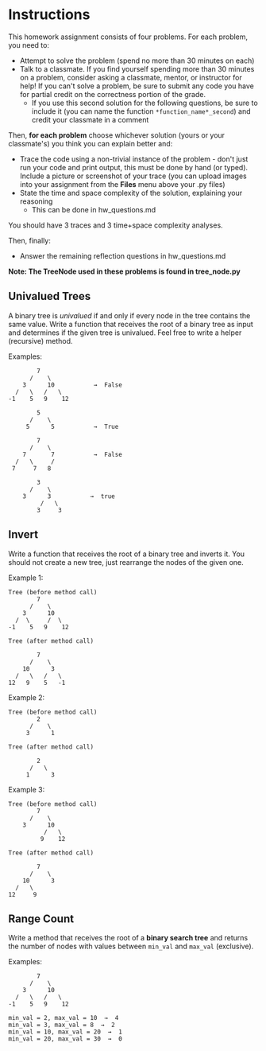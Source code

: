 # Instructions

This homework assignment consists of four problems. For each problem, you need to:
- Attempt to solve the problem (spend no more than 30 minutes on each)
- Talk to a classmate. If you find yourself spending more than 30 minutes on a problem, consider asking a classmate, mentor, or instructor for help! If you can't solve a problem, be sure to submit any code you have for partial credit on the correctness portion of the grade.
  - If you use this second solution for the following questions, be sure to include it (you can name the function `*function_name*_second`) and credit your classmate in a comment

Then, **for each problem** choose whichever solution (yours or your classmate's) you think you can explain better and:
- Trace the code using a non-trivial instance of the problem - don't just run your code and print output, this must be done by hand (or typed). Include a picture or screenshot of your trace (you can upload images into your assignment from the **Files** menu above your .py files)
- State the time and space complexity of the solution, explaining your reasoning
  - This can be done in hw_questions.md

You should have 3 traces and 3 time+space complexity analyses.

Then, finally:
- Answer the remaining reflection questions in hw_questions.md

**Note: The TreeNode used in these problems is found in tree_node.py**

## Univalued Trees
A binary tree is *univalued* if and only if every node in the tree contains the same value. Write a function that receives the root of a binary tree as input and determines if the given tree is univalued. Feel free to write a helper (recursive) method.

Examples:
```
        7 
      /    \
    3      10           →  False
  /   \   /   \
-1    5   9    12

        5 
      /    \
     5      5           →  True

        7 
      /    \
    7       7           →  False
  /   \     / 
 7     7   8    

        3 
      /    \
    3      3           →  true
         /   \
        3     3
```

## Invert
Write a function that receives the root of a binary tree and inverts it. You should not create a new tree, just rearrange the nodes of the given one.

Example 1:
```
Tree (before method call)
        7 
      /    \  
    3      10           
  /  \     /  \
-1    5   9    12

Tree (after method call)

        7 
      /    \  
    10      3           
  /   \   /   \
12   9    5   -1
```
Example 2:
```
Tree (before method call)    
        2 
      /    \  
     3      1           

Tree (after method call)

        2 
      /   \  
     1      3   
```
Example 3:
```
Tree (before method call)                 
        7 
      /    \  
    3      10           
          /   \
         9    12

Tree (after method call)

        7 
      /    \  
    10      3           
  /   \
12     9
```

## Range Count
Write a method that receives the root of a **binary search tree** and returns the number of nodes with values between `min_val` and `max_val` (exclusive).

Examples:
```
        7 
      /    \
    3      10      
  /   \   /   \
-1    5   9    12

min_val = 2, max_val = 10  →  4
min_val = 3, max_val = 8  →  2
min_val = 10, max_val = 20  →  1
min_val = 20, max_val = 30  →  0
```